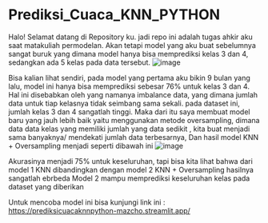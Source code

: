 # Prediksi_Cuaca_KNN_PYTHON
Halo! Selamat datang di Repository ku. jadi repo ini adalah tugas ahkir aku saat matakuliah permodelan. Akan tetapi model yang aku buat sebelumnya sangat buruk yang dimana model hanya bisa memprediksi kelas 3 dan 4, sedangkan ada 5 kelas pada data tersebut.
![image](https://github.com/Mazcho/Prediksi_Cuaca_KNN_PYTHON/assets/77985996/b51701d8-25e5-4c14-88d7-622de41a37e8)

Bisa kalian lihat sendiri, pada model yang pertama aku bikin 9 bulan yang lalu, model ini hanya bisa memprediksi sebesar 76% untuk kelas 3 dan 4. Hal ini disebabkan oleh yang namanya imbalance data, yang dimana jumlah data untuk tiap kelasnya tidak seimbang sama sekali.
pada dataset ini, jumlah kelas 3 dan 4 sangatlah tinggi.
Maka dari itu saya membuat model baru yang jauh lebih baik yaitu menggunakan metode oversampling, dimana data data kelas yang memiliki jumlah yang data sedikit , kita buat menjadi sama banyaknya/ mendekati jumlah data terbesarnya,
Dan hasil model KNN + Oversampling menjadi seperti dibawah ini
![image](https://github.com/Mazcho/Prediksi_Cuaca_KNN_PYTHON/assets/77985996/ff919c30-4886-467b-bbda-84ea31ecdf8c)

Akurasinya menjadi 75% untuk keseluruhan, tapi bisa kita lihat bahwa dari model 1 KNN dibandingkan dengan model 2 KNN + Oversampling hasilnya sangatlah ebrbeda
Model 2 mampu memprediksi keseluruhan kelas pada dataset yang diberikan

Untuk mencoba model ini bisa kunjungi link ini : https://prediksicuacaknnpython-mazcho.streamlit.app/
